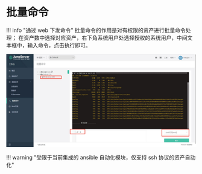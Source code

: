 # 批量命令

!!! info "通过 web 下发命令"
    批量命令的作用是对有权限的资产进行批量命令处理；
	在资产数中选择对应资产，右下角系统用户处选择授权的系统用户，中间文本框中，输入命令，点击执行即可。  

![批量命令](../../../img/user_ops_command-execution_start_list.jpg)

!!! warning "受限于当前集成的 ansible 自动化模块，仅支持 ssh 协议的资产自动化"
